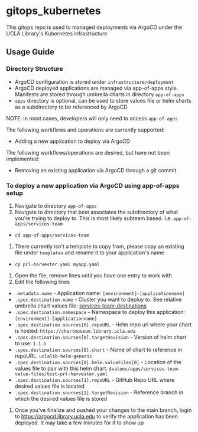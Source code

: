 # gitops_kubernetes
This gitops repo is used to managed deployments via ArgoCD under the UCLA Library's Kubernetes infrastructure

## Usage Guide 

### Directory Structure
* ArgoCD configuration is stored under `infrastructure/deployment`
* ArgoCD deployed applications are managed via app-of-apps style. Manifests are stored through umbrella charts in directory `app-of-apps`
* `apps` directory is optional, can be used to store values file or helm charts as a subdirectory to be referenced by ArgoCD

NOTE: In most cases, developers will only need to access `app-of-apps`

The following workflows and operations are currently supported:
* Adding a new application to deploy via ArgoCD

The following workflows/operations are desired, but have not been implemented:
* Removing an existing application via ArgoCD through a git commit


### To deploy a new application via ArgoCD using app-of-apps setup
1. Navigate to directory `app-of-apps`
1. Navigate to directory that best associates the subdirectory of what you're trying to deploy to. This is most likely subteam based. I.e. `app-of-apps/services-team`
  * `cd app-of-apps/services-team`
1. There currently isn't a template to copy from, please copy an existing file under `templates` and rename it to your application's name
  * `cp prl-harvester.yaml myapp.yaml`
1. Open the file, remove lines until you have one entry to work with
1. Edit the following lines
  * `.metadata.name` - Application name:  `[environment]-[applicationname]`
  * `.spec.destination.name` - Cluster you want to deploy to. See relative umbrella chart values file: [services-team-destinations](https://github.com/UCLALibrary/gitops_kubernetes/blob/main/app-of-apps/services-team/values.yaml)
  * `.spec.destination.namespace` - Namespace to deploy this application: `[environment]-[applicationname]`
  * `.spec.destination.sources[0].repoURL` - Helm repo url where your chart is hosted: `https://chartmuseum.library.ucla.edu`
  * `.spec.destination.sources[0].targetRevision` - Version of helm chart to use: `1.1.1`
  * `.spec.destination.sources[0].chart` - Name of chart to reference in repoURL: `uclalib-helm-generic`
  * `.spec.destination.sources[0].helm.valueFiles[0]` - Location of the values file to pair with this helm chart: `$values/apps/services-team-value-files/test-prl-harvester.yaml`
  * `.spec.destination.sources[1].repoURL` - GitHub Repo URL where desired values file is located
  * `.spec.destination.sources[1].targetRevision` - Reference branch in which the desired values file is stored
1. Once you've finalize and pushed your changes to the main branch, login to https://argocd.library.ucla.edu to verify the application has been deployed. It may take a few minutes for it to show up

